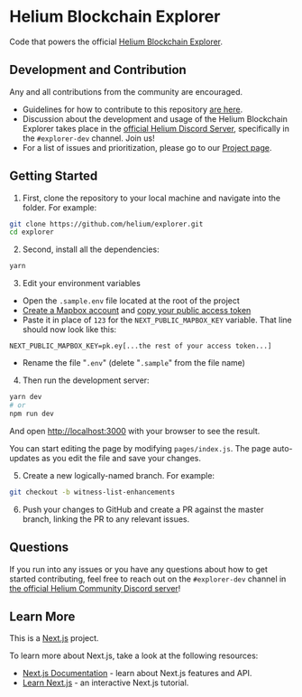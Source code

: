 # Helium Blockchain Explorer

Code that powers the official [Helium Blockchain Explorer](https://explorer.helium.com/).

## Development and Contribution

Any and all contributions from the community are encouraged.

- Guidelines for how to contribute to this repository [are here](https://github.com/helium/explorer/blob/master/CONTRIBUTING.md).
- Discussion about the development and usage of the Helium Blockchain Explorer takes place in the [official Helium Discord Server](https://discord.gg/helium), specifically in the `#explorer-dev` channel. Join us!
- For a list of issues and prioritization, please go to our [Project page](https://github.com/orgs/helium/projects/9).

## Getting Started

1. First, clone the repository to your local machine and navigate into the folder. For example:

```bash
git clone https://github.com/helium/explorer.git
cd explorer
```

2. Second, install all the dependencies:

```bash
yarn
```

3. Edit your environment variables

- Open the `.sample.env` file located at the root of the project
- [Create a Mapbox account](https://account.mapbox.com/auth/signup/) and [copy your public access token](https://account.mapbox.com/access-tokens/)
- Paste it in place of `123` for the `NEXT_PUBLIC_MAPBOX_KEY` variable. That line should now look like this:

```
NEXT_PUBLIC_MAPBOX_KEY=pk.ey[...the rest of your access token...]
```

- Rename the file "`.env`" (delete "`.sample`" from the file name)

4. Then run the development server:

```bash
yarn dev
# or
npm run dev
```

And open [http://localhost:3000](http://localhost:3000) with your browser to see the result.

You can start editing the page by modifying `pages/index.js`. The page auto-updates as you edit the file and save your changes.

5. Create a new logically-named branch. For example:

```bash
git checkout -b witness-list-enhancements
```

6. Push your changes to GitHub and create a PR against the master branch, linking the PR to any relevant issues.

## Questions

If you run into any issues or you have any questions about how to get started contributing, feel free to reach out on the `#explorer-dev` channel in [the official Helium Community Discord server](http://discord.gg/helium)!

## Learn More

This is a [Next.js](https://nextjs.org/) project.

To learn more about Next.js, take a look at the following resources:

- [Next.js Documentation](https://nextjs.org/docs) - learn about Next.js features and API.
- [Learn Next.js](https://nextjs.org/learn) - an interactive Next.js tutorial.
